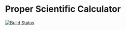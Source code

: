 # Proper Scientific Calculator
[![Build Status](https://travis-ci.com/username/projectname.svg?branch=master)](https://travis-ci.com/arifbalik/proper_calculator)
